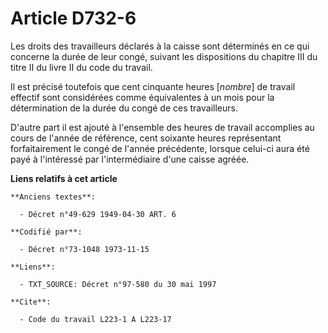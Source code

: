 # Article D732-6

Les droits des travailleurs déclarés à la caisse sont déterminés en ce qui concerne la durée de leur congé, suivant les
dispositions du chapitre III du titre II du livre II du code du travail.

Il est précisé toutefois que cent cinquante heures [*nombre*] de travail effectif sont considérées comme équivalentes à un
mois pour la détermination de la durée du congé de ces travailleurs.

D'autre part il est ajouté à l'ensemble des heures de travail accomplies au cours de l'année de référence, cent soixante
heures représentant forfaitairement le congé de l'année précédente, lorsque celui-ci aura été payé à l'intéressé par
l'intermédiaire d'une caisse agréée.

**Liens relatifs à cet article**

	**Anciens textes**:

	  - Décret n°49-629 1949-04-30 ART. 6

	**Codifié par**:

	  - Décret n°73-1048 1973-11-15

	**Liens**:

	  - TXT_SOURCE: Décret n°97-580 du 30 mai 1997

	**Cite**:

	  - Code du travail L223-1 A L223-17
